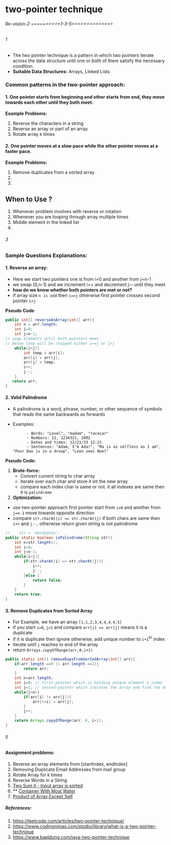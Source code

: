 # two-pointer technique
###### Re-vision-2 ==========1-3-5==============
###### 1
- The two pointer technique is a pattern in which two pointers iterate across the data structure until one or both of them satisfy the necessary condition.
- **Suitable Data Structures:** Arrays, Linked Lists

### Common patterns in the two-pointer approach:
            
#### 1. One pointer starts from beginning and other starts from end, they move towards each other until they both meet.

**Example Problems:**
1. Reverse the characters in a string
2. Reverse an array or part of an array
3. Rotate array `K` times



#### 2. One pointer moves at a slow pace while the other pointer moves at a faster pace.

**Example Problems:**
1. Remove duplicates from a sorted array
2. 
3. 

## When to Use ?
1. Whenever problem involves with reverse or rotation
2. Whenever you are looping through array multiple times
3. Middle element in the linked list
4. 

###### 3
### Sample Questions Explanations:

#### 1. Reverse an array:
- Here we start two pointers one is from i=0  and another from j=n-1
- we swap (0,n-1) and we increment i++ and decrement j-- until they meet
- **how do we know whether both pointers are met or not?**
- if array size `n is odd` then `i==j` otherwise first pointer crosses second pointer `i>j`

**Pseudo Code**
```java
public int[] reverseAnArray(int[] arr){
    int n = arr.length;
    int i=0;
    int j=n-1;
// swap elements until both pointers meet.
// below loop will be stopped either i==j or i>j        
    while(i<j){
        int temp = arr[i];
        arr[i] = arr[j];
        arr[j] = temp;
        i++;
        j--;
    }
   return arr; 
}

```
#### 2. Valid Palindrome
- A palindrome is a word, phrase, number, or other sequence of symbols that reads the same backwards as forwards
- Examples: 
            
            - Words: "Level", "madam", "racecar"
            - Numbers: 22, 1234321, 2002
            - Dates and times: 12/21/33 12:21
            - Sentences: "Adam, I'm Ada!", "Ma is as selfless as I am", "Poor Dan is in a droop", "Leon sees Noel"
**Pseudo Code:**
1. **Brute-force:** 
   - Convert current string to char array
   - iterate over each char and store it int the new array
   - compare each index char is same or not. it all indexes are same then it is `palindrome`
2. **Optimization:**
  - use two-pointer approach first pointer start from `i=0` and another from `j=n-1` move towards opposite direction
  - compare `str.charAt(i) == str.charAt(j)` if both chars are same then `i++` and `j--`, otherwise return given string is not palindrome

```java
//    str = 'abcdedcba';
public static boolean isPalindrome(String str){
    int n=str.length();
    int i=0;
    int j=n-1;
    while(i<j){
        if(str.charAt(i) == str.charAt(j)){
            i++;
            j--;
        }else {
            return false;
        }
    }
    return true;
}
```

#### 3. Remove Duplicates from Sorted Array
- For Example, we have an array `[1,1,2,3,4,4,4,4,5]`
- if you start `i=0`, `j=1` and compare `arr[i] == arr[j]` means it is a duplicate
- if it is duplicate then ignore otherwise, add unique number to `i+1`<sup>th</sup> index
- iterate until `j` reaches to end of the array
- return `Arrays.copyOfRange(arr,0,i+1)`

```java
public static int[] removeDupsFromSortedArray(int[] arr){
    if(arr.length ==0 || arr.length ==1){
        return arr;
    }
    int n=arr.length;
    int i=0; // first-pointer which is holding unique element's index
    int j=1; // second-pointer which iterates the array and find the duplicates
    while(j<n){
        if(arr[i] != arr[j]){
            arr[++i] = arr[j];
        }
        j++;
    }
    return Arrays.copyOfRange(arr, 0, i+1);    
}

``` 



###### 5
#### Assignment problems:
1. Reverse an array elements from [startIndex, endIndex]
2. Removing Duplicate Email Addresses from mail group
3. Rotate Array for `K` times
4. Reverse Words in a String
5. [Two Sum II - Input array is sorted](https://leetcode.com/problems/two-sum-ii-input-array-is-sorted/)
6. ** [Container With Most Water](https://leetcode.com/problems/container-with-most-water/)
7. [Product of Array Except Self](https://leetcode.com/problems/product-of-array-except-self/)


##### References:
1. https://leetcode.com/articles/two-pointer-technique/
2. https://www.codingninjas.com/studio/library/what-is-a-two-pointer-technique
3. https://www.baeldung.com/java-two-pointer-technique




